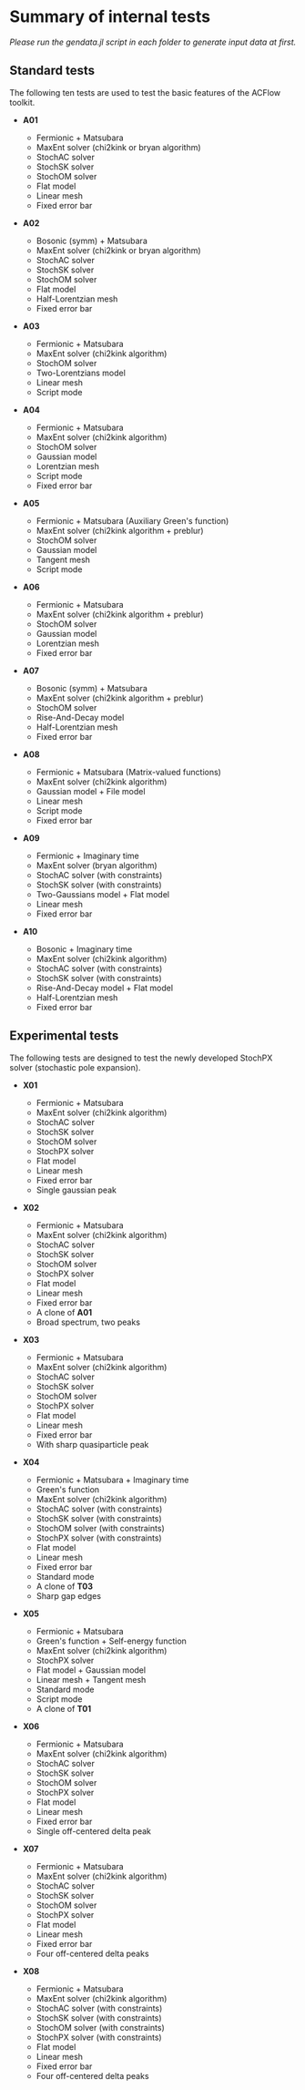 # Summary of internal tests

*Please run the gendata.jl script in each folder to generate input data at first.*

## Standard tests

The following ten tests are used to test the basic features of the ACFlow toolkit.

* **A01**
    * Fermionic + Matsubara
    * MaxEnt solver (chi2kink or bryan algorithm)
    * StochAC solver
    * StochSK solver
    * StochOM solver
    * Flat model
    * Linear mesh
    * Fixed error bar

* **A02**
    * Bosonic (symm) + Matsubara
    * MaxEnt solver (chi2kink or bryan algorithm)
    * StochAC solver
    * StochSK solver
    * StochOM solver
    * Flat model
    * Half-Lorentzian mesh
    * Fixed error bar

* **A03**
    * Fermionic + Matsubara
    * MaxEnt solver (chi2kink algorithm)
    * StochOM solver
    * Two-Lorentzians model
    * Linear mesh
    * Script mode

* **A04**
    * Fermionic + Matsubara
    * MaxEnt solver (chi2kink algorithm)
    * StochOM solver
    * Gaussian model
    * Lorentzian mesh
    * Script mode
    * Fixed error bar

* **A05**
    * Fermionic + Matsubara (Auxiliary Green's function)
    * MaxEnt solver (chi2kink algorithm + preblur)
    * StochOM solver
    * Gaussian model
    * Tangent mesh
    * Script mode

* **A06**
    * Fermionic + Matsubara
    * MaxEnt solver (chi2kink algorithm + preblur)
    * StochOM solver
    * Gaussian model
    * Lorentzian mesh
    * Fixed error bar

* **A07**
    * Bosonic (symm) + Matsubara
    * MaxEnt solver (chi2kink algorithm + preblur)
    * StochOM solver
    * Rise-And-Decay model
    * Half-Lorentzian mesh
    * Fixed error bar

* **A08**
    * Fermionic + Matsubara (Matrix-valued functions)
    * MaxEnt solver (chi2kink algorithm)
    * Gaussian model + File model
    * Linear mesh
    * Script mode
    * Fixed error bar

* **A09**
    * Fermionic + Imaginary time
    * MaxEnt solver (bryan algorithm)
    * StochAC solver (with constraints)
    * StochSK solver (with constraints)
    * Two-Gaussians model + Flat model
    * Linear mesh
    * Fixed error bar

* **A10**
    * Bosonic + Imaginary time
    * MaxEnt solver (chi2kink algorithm)
    * StochAC solver (with constraints)
    * StochSK solver (with constraints)
    * Rise-And-Decay model + Flat model
    * Half-Lorentzian mesh
    * Fixed error bar

## Experimental tests

The following tests are designed to test the newly developed StochPX solver (stochastic pole expansion).

* **X01**
    * Fermionic + Matsubara
    * MaxEnt solver (chi2kink algorithm)
    * StochAC solver
    * StochSK solver
    * StochOM solver
    * StochPX solver
    * Flat model
    * Linear mesh
    * Fixed error bar
    * Single gaussian peak

* **X02**
    * Fermionic + Matsubara
    * MaxEnt solver (chi2kink algorithm)
    * StochAC solver
    * StochSK solver
    * StochOM solver
    * StochPX solver
    * Flat model
    * Linear mesh
    * Fixed error bar
    * A clone of **A01**
    * Broad spectrum, two peaks

* **X03**
    * Fermionic + Matsubara
    * MaxEnt solver (chi2kink algorithm)
    * StochAC solver
    * StochSK solver
    * StochOM solver
    * StochPX solver
    * Flat model
    * Linear mesh
    * Fixed error bar
    * With sharp quasiparticle peak

* **X04**
    * Fermionic + Matsubara + Imaginary time
    * Green's function
    * MaxEnt solver (chi2kink algorithm)
    * StochAC solver (with constraints)
    * StochSK solver (with constraints)
    * StochOM solver (with constraints)
    * StochPX solver (with constraints)
    * Flat model
    * Linear mesh
    * Fixed error bar
    * Standard mode
    * A clone of **T03**
    * Sharp gap edges

* **X05**
    * Fermionic + Matsubara
    * Green's function + Self-energy function
    * MaxEnt solver (chi2kink algorithm)
    * StochPX solver
    * Flat model + Gaussian model
    * Linear mesh + Tangent mesh
    * Standard mode
    * Script mode
    * A clone of **T01**

* **X06**
    * Fermionic + Matsubara
    * MaxEnt solver (chi2kink algorithm)
    * StochAC solver
    * StochSK solver
    * StochOM solver
    * StochPX solver
    * Flat model
    * Linear mesh
    * Fixed error bar
    * Single off-centered delta peak

* **X07**
    * Fermionic + Matsubara
    * MaxEnt solver (chi2kink algorithm)
    * StochAC solver
    * StochSK solver
    * StochOM solver
    * StochPX solver
    * Flat model
    * Linear mesh
    * Fixed error bar
    * Four off-centered delta peaks

* **X08**
    * Fermionic + Matsubara
    * MaxEnt solver (chi2kink algorithm)
    * StochAC solver (with constraints)
    * StochSK solver (with constraints)
    * StochOM solver (with constraints)
    * StochPX solver (with constraints)
    * Flat model
    * Linear mesh
    * Fixed error bar
    * Four off-centered delta peaks
